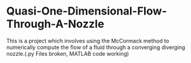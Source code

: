 # Quasi-One-Dimensional-Flow-Through-A-Nozzle
This is a project which involves using the McCormack method to numerically compute the flow of a fluid through a converging diverging nozzle.(.py Files broken, MATLAB code working)
